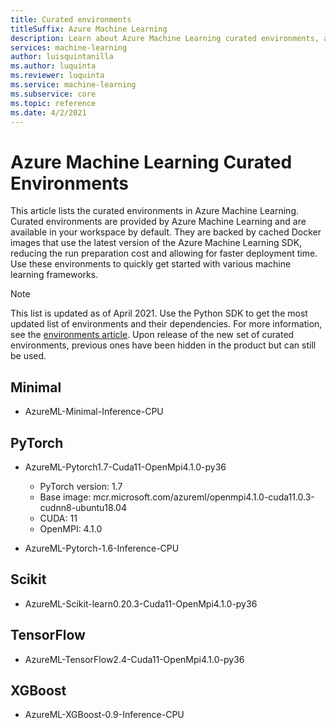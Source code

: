 ```yaml
---
title: Curated environments
titleSuffix: Azure Machine Learning
description: Learn about Azure Machine Learning curated environments, a set of pre-configured environments that help reduce experiment and deployment preparation times.
services: machine-learning
author: luisquintanilla
ms.author: luquinta
ms.reviewer: luquinta
ms.service: machine-learning
ms.subservice: core
ms.topic: reference
ms.date: 4/2/2021
---
```


# Azure Machine Learning Curated Environments

This article lists the curated environments in Azure Machine Learning. Curated environments are provided by Azure Machine Learning and are available in your workspace by default. They are backed by cached Docker images that use the latest version of the Azure Machine Learning SDK, reducing the run preparation cost and allowing for faster deployment time. Use these environments to quickly get started with various machine learning frameworks.

> [!NOTE]
> This list is updated as of April 2021. Use the Python SDK to get the most updated list of environments and their dependencies. For more information, see the [environments article](./how-to-use-environments.md#use-a-curated-environment). Upon release of the new set of curated environments, previous ones have been hidden in the product but can still be used. 

## Minimal

- AzureML-Minimal-Inference-CPU

## PyTorch
- AzureML-Pytorch1.7-Cuda11-OpenMpi4.1.0-py36
     - PyTorch version: 1.7
     - Base image: mcr.microsoft.com/azureml/openmpi4.1.0-cuda11.0.3-cudnn8-ubuntu18.04
     - CUDA: 11
     - OpenMPI: 4.1.0
     
- AzureML-Pytorch-1.6-Inference-CPU


## Scikit
- AzureML-Scikit-learn0.20.3-Cuda11-OpenMpi4.1.0-py36

## TensorFlow
- AzureML-TensorFlow2.4-Cuda11-OpenMpi4.1.0-py36

## XGBoost
- AzureML-XGBoost-0.9-Inference-CPU
